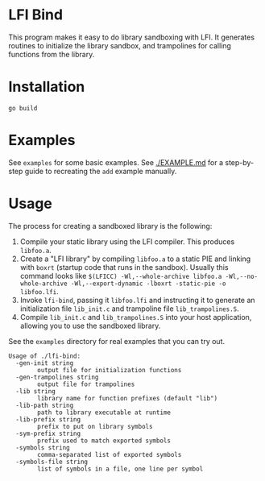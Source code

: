 # LFI Bind

This program makes it easy to do library sandboxing with LFI. It generates
routines to initialize the library sandbox, and trampolines for calling
functions from the library.

# Installation

```
go build
```

# Examples

See `examples` for some basic examples. See [./EXAMPLE.md](./EXAMPLE.md) for a
step-by-step guide to recreating the `add` example manually.

# Usage

The process for creating a sandboxed library is the following:

1. Compile your static library using the LFI compiler. This produces
   `libfoo.a`.
2. Create a "LFI library" by compiling `libfoo.a` to a static PIE and linking
   with `boxrt` (startup code that runs in the sandbox). Usually this command
   looks like `$(LFICC) -Wl,--whole-archive libfoo.a -Wl,--no-whole-archive
   -Wl,--export-dynamic -lboxrt -static-pie -o libfoo.lfi`.
3. Invoke `lfi-bind`, passing it `libfoo.lfi` and instructing it to generate an
   initialization file `lib_init.c` and trampoline file `lib_trampolines.S`.
4. Compile `lib_init.c` and `lib_trampolines.S` into your host application,
   allowing you to use the sandboxed library.

See the `examples` directory for real examples that you can try out.

```
Usage of ./lfi-bind:
  -gen-init string
    	output file for initialization functions
  -gen-trampolines string
    	output file for trampolines
  -lib string
    	library name for function prefixes (default "lib")
  -lib-path string
    	path to library executable at runtime
  -lib-prefix string
    	prefix to put on library symbols
  -sym-prefix string
    	prefix used to match exported symbols
  -symbols string
    	comma-separated list of exported symbols
  -symbols-file string
    	list of symbols in a file, one line per symbol
```
